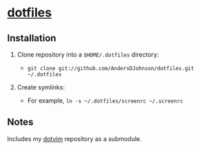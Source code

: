 [projecturl]: http://github.com/AndersDJohnson/dotfiles

[dotfiles][projecturl]
======================

Installation
------------

1. Clone repository into a `$HOME/.dotfiles` directory:
   * `git clone git://github.com/AndersDJohnson/dotfiles.git ~/.dotfiles`

2. Create symlinks:
   * For example, `ln -s ~/.dotfiles/screenrc ~/.screenrc`

Notes
-----

Includes my [dotvim](http://github.com/AndersDJohnson/dotvim) repository as a submodule.


